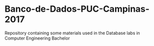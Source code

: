 # Banco-de-Dados-PUC-Campinas-2017
Repository containing some materials used in the Database labs in Computer Engineering Bachelor
